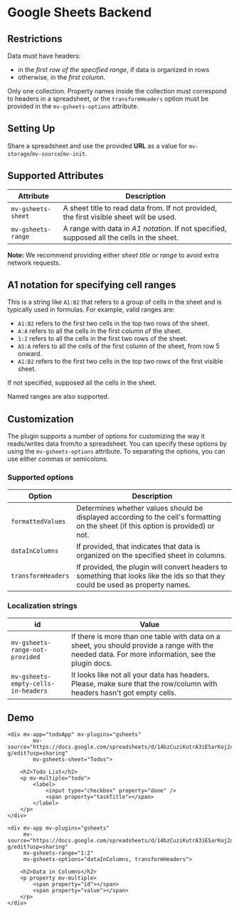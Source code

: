 # Google Sheets Backend

## Restrictions

Data must have headers:

- in the *first row of the specified range*, if data is organized in rows
- otherwise, in the *first column*.

Only one collection. Property names inside the collection must correspond to headers in a spreadsheet, or the `transformHeaders` option must be provided in the `mv-gsheets-options` attribute.

## Setting Up

Share a spreadsheet and use the provided **URL** as a value for `mv-storage`/`mv-source`/`mv-init`.

## Supported Attributes

| Attribute          | Description                                                                                |
|--------------------|--------------------------------------------------------------------------------------------|
| `mv-gsheets-sheet` | A sheet title to read data from. If not provided, the first visible sheet will be used.    |
| `mv-gsheets-range` | A range with data in *A1 notation*. If not specified, supposed all the cells in the sheet. |

**Note:** We recommend providing either *sheet title* or *range* to avoid extra network requests.
## A1 notation for specifying cell ranges

This is a string like `A1:B2` that refers to a group of cells in the sheet and is typically used in formulas. For example, valid ranges are:

- `A1:B2` refers to the first two cells in the top two rows of the sheet.
- `A:A` refers to all the cells in the first column of the sheet.
- `1:2` refers to all the cells in the first two rows of the sheet.
- `A5:A` refers to all the cells of the first column of the sheet, from row 5 onward.
- `A1:B2` refers to the first two cells in the top two rows of the first visible sheet.

If not specified, supposed all the cells in the sheet.

Named ranges are also supported.

## Customization

The plugin supports a number of options for customizing the way it reads/writes data from/to a spreadsheet. You can specify these options by using the `mv-gsheets-options` attribute. To separating the options, you can use either commas or semicolons.

### Supported options

| Option             | Description                                                                                                                        |
|--------------------|------------------------------------------------------------------------------------------------------------------------------------|
| `formattedValues`  | Determines whether values should be displayed according to the cell's formatting on the sheet (if this option is provided) or not. |
| `dataInColumns`    | If provided, that indicates that data is organized on the specified sheet in columns.                                              |
| `transformHeaders` | If provided, the plugin will convert headers to something that looks like the ids so that they could be used as property names.    |

### Localization strings

| id                                  | Value                                                                                                                                             |
|-------------------------------------|---------------------------------------------------------------------------------------------------------------------------------------------------|
| `mv-gsheets-range-not-provided`     | If there is more than one table with data on a sheet, you should provide a range with the needed data. For more information, see the plugin docs. |
| `mv-gsheets-empty-cells-in-headers` | It looks like not all your data has headers. Please, make sure that the row/column with headers hasn't got empty cells.                           |

<h2>Demo</h2>

```markup
<div mv-app="todoApp" mv-plugins="gsheets"
		mv-source="https://docs.google.com/spreadsheets/d/14bzCuziKutrA3iESarKoj2o56dhraR8pzuFAuwTIo-g/edit?usp=sharing"
		mv-gsheets-sheet="Todos">

	<h2>Todo List</h2>
	<p mv-multiple="todo">
		<label>
			<input type="checkbox" property="done" />
			<span property="taskTitle"></span>
		</label>
	</p>
</div>

<div mv-app mv-plugins="gsheets"
	 mv-source="https://docs.google.com/spreadsheets/d/14bzCuziKutrA3iESarKoj2o56dhraR8pzuFAuwTIo-g/edit?usp=sharing"
	 mv-gsheets-range="1:2"
	 mv-gsheets-options="dataInColumns, transformHeaders">

	<h2>Data in Columns</h2>
	<p property mv-multiple>
		<span property="id"></span>
		<span property="value"></span>
	</p>
</div>
```
